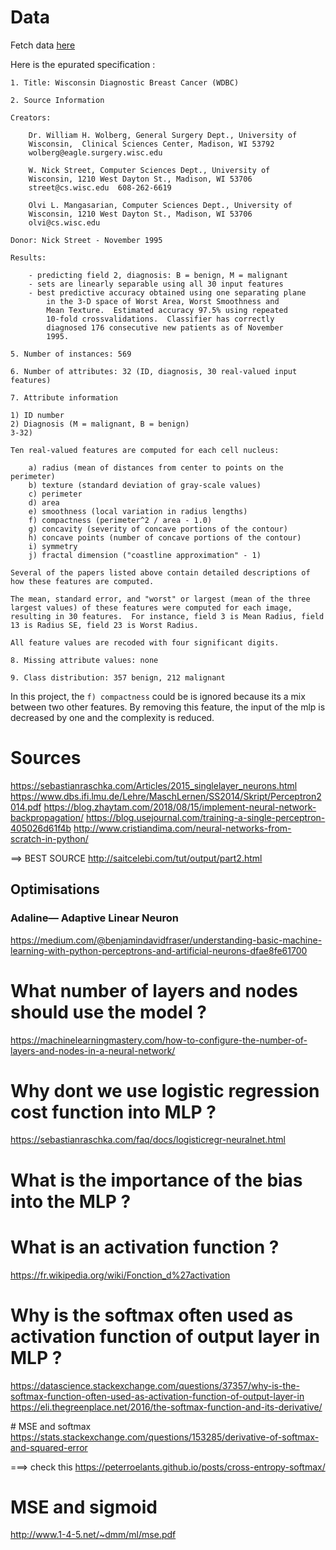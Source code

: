 # Data

Fetch data [here](https://projects.intra.42.fr/uploads/document/document/464/data.csv)

Here is the epurated specification :

```
1. Title: Wisconsin Diagnostic Breast Cancer (WDBC)

2. Source Information

Creators: 

	Dr. William H. Wolberg, General Surgery Dept., University of
	Wisconsin,  Clinical Sciences Center, Madison, WI 53792
	wolberg@eagle.surgery.wisc.edu

	W. Nick Street, Computer Sciences Dept., University of
	Wisconsin, 1210 West Dayton St., Madison, WI 53706
	street@cs.wisc.edu  608-262-6619

	Olvi L. Mangasarian, Computer Sciences Dept., University of
	Wisconsin, 1210 West Dayton St., Madison, WI 53706
	olvi@cs.wisc.edu 

Donor: Nick Street - November 1995

Results:

	- predicting field 2, diagnosis: B = benign, M = malignant
	- sets are linearly separable using all 30 input features
	- best predictive accuracy obtained using one separating plane
		in the 3-D space of Worst Area, Worst Smoothness and
		Mean Texture.  Estimated accuracy 97.5% using repeated
		10-fold crossvalidations.  Classifier has correctly
		diagnosed 176 consecutive new patients as of November
		1995. 

5. Number of instances: 569 

6. Number of attributes: 32 (ID, diagnosis, 30 real-valued input features)

7. Attribute information

1) ID number
2) Diagnosis (M = malignant, B = benign)
3-32)

Ten real-valued features are computed for each cell nucleus:

	a) radius (mean of distances from center to points on the perimeter)
	b) texture (standard deviation of gray-scale values)
	c) perimeter
	d) area
	e) smoothness (local variation in radius lengths)
	f) compactness (perimeter^2 / area - 1.0)
	g) concavity (severity of concave portions of the contour)
	h) concave points (number of concave portions of the contour)
	i) symmetry 
	j) fractal dimension ("coastline approximation" - 1)

Several of the papers listed above contain detailed descriptions of
how these features are computed. 

The mean, standard error, and "worst" or largest (mean of the three
largest values) of these features were computed for each image,
resulting in 30 features.  For instance, field 3 is Mean Radius, field
13 is Radius SE, field 23 is Worst Radius.

All feature values are recoded with four significant digits.

8. Missing attribute values: none

9. Class distribution: 357 benign, 212 malignant
```

In this project, the `f) compactness` could be is ignored because its a mix between two other features.
By removing this feature, the input of the mlp is decreased by one and the complexity is reduced.

# Sources
https://sebastianraschka.com/Articles/2015_singlelayer_neurons.html
https://www.dbs.ifi.lmu.de/Lehre/MaschLernen/SS2014/Skript/Perceptron2014.pdf
https://blog.zhaytam.com/2018/08/15/implement-neural-network-backpropagation/
https://blog.usejournal.com/training-a-single-perceptron-405026d61f4b
http://www.cristiandima.com/neural-networks-from-scratch-in-python/

==> BEST SOURCE http://saitcelebi.com/tut/output/part2.html

## Optimisations

### Adaline— Adaptive Linear Neuron

https://medium.com/@benjamindavidfraser/understanding-basic-machine-learning-with-python-perceptrons-and-artificial-neurons-dfae8fe61700

# What number of layers and nodes should use the model ?

https://machinelearningmastery.com/how-to-configure-the-number-of-layers-and-nodes-in-a-neural-network/

# Why dont we use logistic regression cost function into MLP ?

https://sebastianraschka.com/faq/docs/logisticregr-neuralnet.html

# What is the importance of the bias into the MLP ?

# What is an activation function ?

https://fr.wikipedia.org/wiki/Fonction_d%27activation

# Why is the softmax often used as activation function of output layer in MLP ?

https://datascience.stackexchange.com/questions/37357/why-is-the-softmax-function-often-used-as-activation-function-of-output-layer-in
https://eli.thegreenplace.net/2016/the-softmax-function-and-its-derivative/

# MSE and softmax
https://stats.stackexchange.com/questions/153285/derivative-of-softmax-and-squared-error

===> check this https://peterroelants.github.io/posts/cross-entropy-softmax/

# MSE and sigmoid
http://www.1-4-5.net/~dmm/ml/mse.pdf
